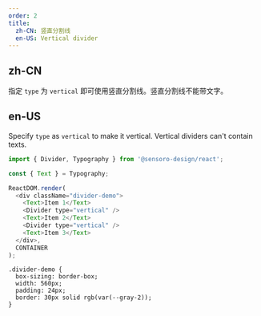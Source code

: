 ```yaml
---
order: 2
title:
  zh-CN: 竖直分割线
  en-US: Vertical divider
---
```


## zh-CN

指定 `type` 为 `vertical` 即可使用竖直分割线。竖直分割线不能带文字。

## en-US

Specify `type` as `vertical` to make it vertical. Vertical dividers can't contain texts.

```js
import { Divider, Typography } from '@sensoro-design/react';

const { Text } = Typography;

ReactDOM.render(
  <div className="divider-demo">
    <Text>Item 1</Text>
    <Divider type="vertical" />
    <Text>Item 2</Text>
    <Divider type="vertical" />
    <Text>Item 3</Text>
  </div>,
  CONTAINER
);
```

```css:silent
.divider-demo {
  box-sizing: border-box;
  width: 560px;
  padding: 24px;
  border: 30px solid rgb(var(--gray-2));
}
```
